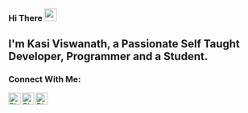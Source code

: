 ### Hi There <img src="https://media.giphy.com/media/hvRJCLFzcasrR4ia7z/giphy.gif" width="25px">

## I'm Kasi Viswanath, a Passionate Self Taught Developer, Programmer and a Student.




### Connect With Me:

[<img align="left" alt="Bhaskar-R | Twitter" width="24px" src="https://cdn.jsdelivr.net/npm/simple-icons@v3/icons/twitter.svg" />][twitter]
[<img align="left" alt="Bhaskar-R | LinkedIn" width="24px" src="https://cdn.jsdelivr.net/npm/simple-icons@v3/icons/linkedin.svg" />][linkedin]
[<img align="left" alt="Bhaskar-R | Instagram" width="24px" src="https://cdn.jsdelivr.net/npm/simple-icons@v3/icons/instagram.svg" />][instagram]

<br />

<br />
<br />



[twitter]: https://twitter.com/bhaskar9980
[instagram]: https://www.instagram.com/bhaskar_51/
[linkedin]: https://www.linkedin.com/in/bhaskar9980/
